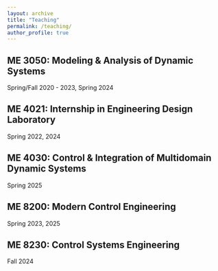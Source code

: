 ```yaml
---
layout: archive
title: "Teaching"
permalink: /teaching/
author_profile: true
---
```


ME 3050: Modeling & Analysis of Dynamic Systems
---
Spring/Fall 2020 - 2023, Spring 2024 

ME 4021: Internship in Engineering Design Laboratory
---
Spring 2022, 2024

ME 4030: Control & Integration of Multidomain Dynamic Systems
---
Spring 2025

ME 8200: Modern Control Engineering
---
Spring 2023, 2025

ME 8230: Control Systems Engineering
---
Fall 2024


